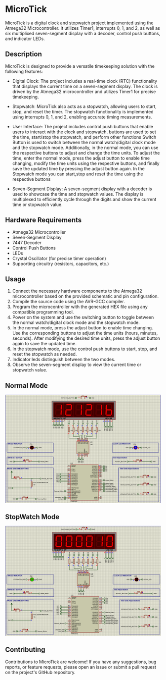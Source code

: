 # MicroTick

MicroTick is a digital clock and stopwatch project implemented using the Atmega32 Microcontroller. It utilizes Timer1, interrupts 0, 1, and 2, as well as six multiplixed seven-segment display with a decoder, control push buttons, and indicator LEDs.

## Description

MicroTick is designed to provide a versatile timekeeping solution with the following features:

-   Digital Clock: The project includes a real-time clock (RTC) functionality that displays the current time on a seven-segment display. The clock is driven by the Atmega32 microcontroller and utilizes Timer1 for precise timekeeping.
    
-   Stopwatch: MicroTick also acts as a stopwatch, allowing users to start, stop, and reset the timer. The stopwatch functionality is implemented using interrupts 0, 1, and 2, enabling accurate timing measurements.
    
-   User Interface: The project includes control push buttons that enable users to interact with the clock and stopwatch.
buttons are used to set the time, start/stop the stopwatch, and perform other functions
Switch Button is used to switch between the normal watch/digital clock mode and the stopwatch mode.
Additionally, in the normal mode, you can use the respective buttons to adjust and change the time units. To adjust the time, enter the normal mode, press the adjust button to enable time changing, modify the time units using the respective buttons, and finally save the updated time by pressing the adjust button again.
In the Stopwatch mode you can start,stop and reset the time using the respective buttons

    
-   Seven-Segment Display: A seven-segment display with a decoder is used to showcase the time and stopwatch values. The display is multiplexed to efficiently cycle through the digits and show the current time or stopwatch value.
    

## Hardware Requirements

-   Atmega32 Microcontroller
-   Seven-Segment Display
-   7447 Decoder
-   Control Push Buttons
-   LEDs
-   Crystal Oscillator (for precise timer operation)
-   Supporting circuitry (resistors, capacitors, etc.)

## Usage

1.  Connect the necessary hardware components to the Atmega32 microcontroller based on the provided schematic and pin configuration.
2.  Compile the source code using the AVR-GCC compiler.
3.  Program the microcontroller with the generated HEX file using  any compatible programming tool.
4.  Power on the system and use the switching button to toggle between the normal watch/digital clock mode and the stopwatch mode.
5.  In the normal mode, press the adjust button to enable time changing. Use the corresponding buttons to adjust the time units (hours, minutes, seconds). After modifying the desired time units, press the adjust button again to save the updated time.
6.  In the stopwatch mode, use the control push buttons to start, stop, and reset the stopwatch as needed.
7.  Indicator leds distinguish between the two modes.
8.  Observe the seven-segment display to view the current time or stopwatch value.

## Normal Mode
![Image Description](Images/NormalMode.png)
## StopWatch Mode
![10 millis](Images/StopWatch10s.png)
## Contributing

Contributions to MicroTick are welcome! If you have any suggestions, bug reports, or feature requests, please open an issue or submit a pull request on the project's GitHub repository.

